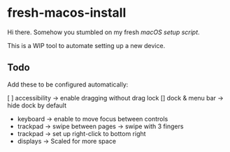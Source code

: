 # fresh-macos-install

Hi there. Somehow you stumbled on my fresh _macOS setup script_.

This is a WIP tool to automate setting up a new device.

## Todo

Add these to be configured automatically:

[ ] accessibility ->      enable dragging without drag lock
[] dock & menu bar ->    hide dock by default
* keyboard ->           enable to move focus between controls
* trackpad ->           swipe between pages -> swipe with 3 fingers
* trackpad ->           set up right-click to bottom right  
* displays ->           Scaled for more space
